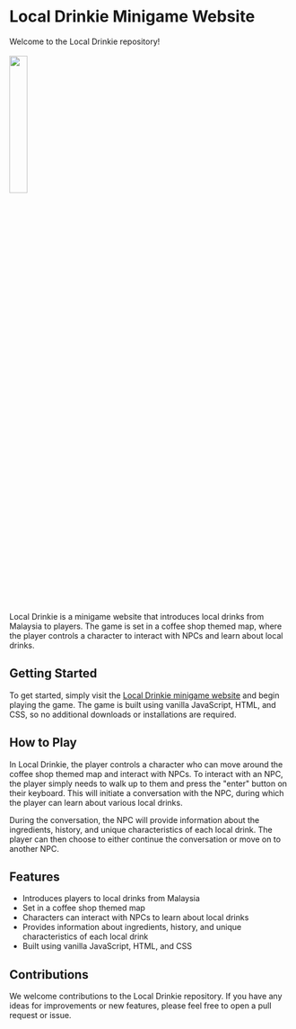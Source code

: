 # Local Drinkie Minigame Website
Welcome to the Local Drinkie repository! <br/><br/>
<img src="https://user-images.githubusercontent.com/93761074/211315674-6ac34241-dbed-4a1b-98af-15defd9ea370.png" width=25% height=25%>

Local Drinkie is a minigame website that introduces local drinks from Malaysia to players. The game is set in a coffee shop themed map, where the player controls a character to interact with NPCs and learn about local drinks.

## Getting Started
To get started, simply visit the <a href="https://xianglun.me/local-drink-minigame/">Local Drinkie minigame website<a/> and begin playing the game. The game is built using vanilla JavaScript, HTML, and CSS, so no additional downloads or installations are required.

## How to Play
In Local Drinkie, the player controls a character who can move around the coffee shop themed map and interact with NPCs. To interact with an NPC, the player simply needs to walk up to them and press the "enter" button on their keyboard. This will initiate a conversation with the NPC, during which the player can learn about various local drinks.

During the conversation, the NPC will provide information about the ingredients, history, and unique characteristics of each local drink. The player can then choose to either continue the conversation or move on to another NPC.

## Features
- Introduces players to local drinks from Malaysia
- Set in a coffee shop themed map
- Characters can interact with NPCs to learn about local drinks
- Provides information about ingredients, history, and unique characteristics of each local drink
- Built using vanilla JavaScript, HTML, and CSS

## Contributions
We welcome contributions to the Local Drinkie repository. If you have any ideas for improvements or new features, please feel free to open a pull request or issue.
